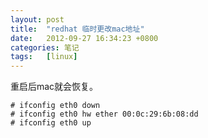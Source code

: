 ```yaml
---
layout: post
title:  "redhat 临时更改mac地址"
date:   2012-09-27 16:34:23 +0800
categories: 笔记
tags:   [linux]
---
```

重启后mac就会恢复。

    # ifconfig eth0 down
    # ifconfig eth0 hw ether 00:0c:29:6b:08:dd
    # ifconfig eth0 up
